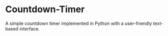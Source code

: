 # Countdown-Timer
A simple countdown timer implemented in Python with a user-friendly text-based interface.
